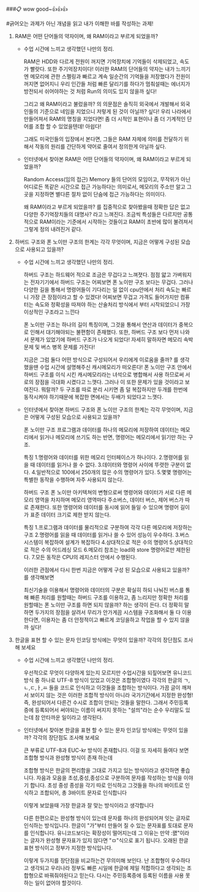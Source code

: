 ###:clipboard: wow good~:thumbsup::thumbsup::thumbsup:


#긁어오는 과제가 아닌 개념을 읽고 내가 이해한 바를 작성하는 과제!

1. RAM은 어떤 단어들의 약자이며, 왜 RAM이라고 부르게 되었을까?
	
	* 수업 시간에 느끼고 생각했던 나만의 정리.
		
		RAM은 HDD와 다르게 전원이 꺼지면 기억장치에 기억들이 삭제되었고, 속도가 빨랏다. 또한 주기억장치이다!
		이러한 RAM의 단어들의 약자는 내가 느끼기엔 메모리에 관한 스펠링과 빠르고 계속 일순간의 기억들을 저장했다가 전원이 꺼지면 없어지니 
		우리 인간들 처럼 빠른 달리기를 하다가 멈춰설때는 에너지가 방전되서 쉬어야하는 것 처럼 Run의 의미도 있지 않을까 싶다!

		그리고 왜 RAM이라고 불렀을까? 의 의문점은 솔직히 외국에서 개발해서 외국인들의 기준으로 네임을 지었으니 
		저렇게 된 것이 아닐까? 싶다!
		우리 나라에서 만들어져서 RAM의 명칭을 지었다면! 좀 더 시적인 표현이나 좀 더 기계적인 단어를 조합 할 수 있었을텐데! 아쉽다!
		
		그래도 미국인들의 입장에서 본다면, 그들은 RAM 자체에 의미를 전달하기 위해서 작동의 원리를 간단하게 약어로 줄여서 정의한게 아닐까 싶다.

	* 인터넷에서 찾아본 RAM은 어떤 단어들의 약자이며, 왜 RAM이라고 부르게 되었을까?

		Random Access(임의 접근) Memory 들의 단어의 모임이고, 무작위가 아닌 어디로든 똑같은 시간으로 접근 가능하다는 의미로서, 메모리의 주소만 알고 그곳을 지정하면
		별다른 절차 없이 단숨에 접근 가능하다는 의미이다.

		왜 RAM이라고 부르게 되었을까? 를 집중적으로 찾아봤을때 정확한 답은 없고 다양한 주기억장치들의 대명사? 라고 느껴진다.
		조금씩 특성들은 다르지만 공통적으로 RAM이라는 기준에서 시작하는 것들이고 RAM이 초반에 많이 불려져서 그렇게 정의 내려진거 같다.

2. 하버드 구조와 폰 노이만 구조의 한계는 각각 무엇이며, 지금은 어떻게 구성된 모습으로 사용되고 있을까?

	* 수업 시간에 느끼고 생각했던 나만의 정리.

		하버드 구조는 하드웨어 적으로 조금은 무겁다고 느껴졋다. 점점 얇고 가벼워지는 전자기기에서 하버드 구조는 어찌보면 폰 노이만 구조 보다는 무겁다.
		그러나 다양한 길을 통해서 명령어들이 기다리는 일 없이 cpu안에서 처리 속도는 빠르니 가장 큰 장점이라고 할 수 있겠다!
		어찌보면 무겁고 가격도 들어가지만 컴퓨터는 속도와 정확성을 따져야 하는 산술처리 방식에서 부터 시작되었으니 가장 이상적인 구조라고 느낀다

		폰 노이만 구조는 하나의 길이 특징이며, 그것을 통해서 연산과 데이터가 중복으로 인해서 대기해야되는 불편함이 존재했다.
		또한, 하버드 구조 보다 먼저 나와서 문제가 있었기에 하버드 구조가 나오게 되었다!
		자세히 말하자면 메모리 속박 문제 및 버스 병목 문제를 가진다!

		지금은 그럼 둘다 어떤 방식으로 구성되어서 우리에게 이로움을 줄까? 를 생각 했을땐 수업 시간에 설명해주신 캐시메모리가 떠오른다!
		폰 노이만 구조 안에서 하버드 구조를 이식 시킨 캐시메모리라는 녀석으로 병합해서 사용 하므로써 서로의 장점을 극대화 시켰다고 느꼇다.
		그러나 이 또한 문제가 있을 것이라고 보여진다. 
		뭐랄까? 두 구조를 따로 분리 시키면 좀 덜 복잡하지만 두개를 한번에 동작시켜야 하기때문에 복잡한 면에서는 두배가 되었다고 느꼇다.

	* 인터넷에서 찾아본 하버드 구조와 폰 노이만 구조의 한계는 각각 무엇이며, 지금은 어떻게 구성된 모습으로 사용되고 있을까?

		폰 노이만 구조
		프로그램과 데이터를 하나의 메모리에 저장하여 데이터는 메모리에서 읽거나 메모리에 쓰기도 하는 반면,
		명령어는 메모리에서 읽기만 하는 구조.

		특징
		1.명령어와 데이터를 위한 메모리 인터페이스가 하나이다.
		2.명령어를 읽을 때 데이터를 읽거나 쓸 수 없다.
		3.데이터와 명령어 사이에 뚜렷한 구분이 없다.
		4.일반적으로 100에서 250개의 많은 수의 명령어가 있다.
		5.몇몇 명령어는 특별한 동작을 수행하며 자주 사용되지 않는다.

		하버드 구조
		폰 노이만 아키텍쳐의 변형으로써 명령어와 데이터가 서로 다른 메모리 영역을 차지하며 메모리 영역마다 주소버스, 데이터 버스, 제어 버스가 따로 존재한다.
		또한 명령어와 데이터를 동시에 읽어 들일 수 있으며 명령어 길이가 표준 데이터 크기로 제한 받지 않는다.

		특징
		1.프로그램과 데이터를 물리적으로 구분하여 각각 다른 메모리에 저장하는 구조
		2.명령어를 읽을 때 데이터를 읽거나 쓸 수 있어 성능이 우수하다.
		3.버스 시스템이 복잡하여 설계가 복잡하다
		4.상대적으로 적은 수의 명령어
		5.상대적으로 적은 수의 어드레싱 모드
		6.메모리 참조는 load와 store 명령어로만 제한된다.
		7.모든 동작은 CPU의 레지스터 안에서 수행된다.

		이러한 관점에서 다시 한번 지금은 어떻게 구성 된 모습으로 사용되고 있을까?를 생각해보면

		최신기술을 이용해서 명령어와 데이터의 구분은 확실히 하되 나눠진 버스를 통해 빠른 처리를 원할때는 하버드 구조를 이용하고,
		좀 느리지만 정확한 처리를 원할때는 폰 노이만 구조를 하면 되지 않을까? 하는 생각이 든다.
		더 정확히 말하면 두가지의 장점을 살려서 무리가 안가게끔 시스템을 구조화해서 둘 다 이용한다면,
		이용자는 좀 더 안정적이고 빠르게 코딩을하고 작업을 할 수 있지 않을까 싶다!

3. 한글을 표현 할 수 있는 문자 인코딩 방식에는 무엇이 있을까? 각각의 장단점도 조사해 보세요

	* 수업 시간에 느끼고 생각했던 나만의 정리.
	
		우선적으로 무엇이 다양하게 있는지 모르지만 수업시간을 되짚어보면 유니코드 방식 중 하나로 UTF-8 방식이 있었고 이것은 조합형이였다
		각각의 한글의 ㄱ,ㄴ,ㄷ,ㅏ,ㅛ 들을 코드로 인식하고 이것들을 조합하는 방식이다.
		가끔 글이 깨져서 보이지 않는 것은 이러한 조합적 방식이 아니라 국가기간에서 지정한 완성형! 즉, 완성되어서 다른건 수시로 조합이 안되는 것들을 말한다.
		그래서 주민등록 증에 등록되어서 써야되는 이름이 써지지 못하는 "설믜"라는 순수 우리말도 있는데 참 안타까운 일이라고 생각된다.

	* 인터넷에서 찾아본 한글을 표현 할 수 있는 문자 인코딩 방식에는 무엇이 있을까? 각각의 장단점도 조사해 보세요

		큰 부류로 UTF-8과 EUC-kr 방식이 존재합니다. 이걸 또 자세히 들여다 보면 조합형 방식과 완성형 방식이 존재 하는데

		조합형 방식은 한글의 편리함을 그대로 가지고 있는 방식이라고 생각하면 좋습니다. 자음과 모음을 초성,중성,종성으로 구분하여 문자를 작성하는 방식을 이야기 합니다.
		초성 중성 종성을 각기 따로 인식하고 그것들을 하나의 바이트로 인식하고 조합되어, 총 3바이트 문자로 인식합니다
		
		이렇게 보았을때 가장 한글과 잘 맞는 방식이라고 생각합니다

		다른 한편으로는 완성형 방식이 있는데 문자를 하나의 완성되어져 잇는 글자로 인식하는 방식입니다. 한글이 "가"부터 만들어 질 수 있는 문자표를 토대로 문자를 인식합니다.
		유니코드보다는 확장성이 떨어지는데 그 이유는 만약 :꽰"이라는 글자가 완성형 문자표가 있지 않다면 "ㅁ"식으로 표기 됩니다.
		오래된 한글 표현 방식이고 정부가 지정한 방식입니다.

		이렇게 두가지를 장단점을 비교하는건 무의미해 보인다.
		난 조합형이 우수하다고 생각되고 우리나라 정부도 빠른 시일에 한글에 제일 적합하다고 생각되는 조합형으로 바꿔줘야된다고 믿는다.
		다시는 주민등록증에 등록된 이름을 사용 못하는 일이 없어야 할것이다.	
